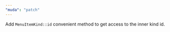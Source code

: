 ```yaml
---
"muda": "patch"
---
```


Add `MenuItemKind::id` convenient method to get access to the inner kind id.

